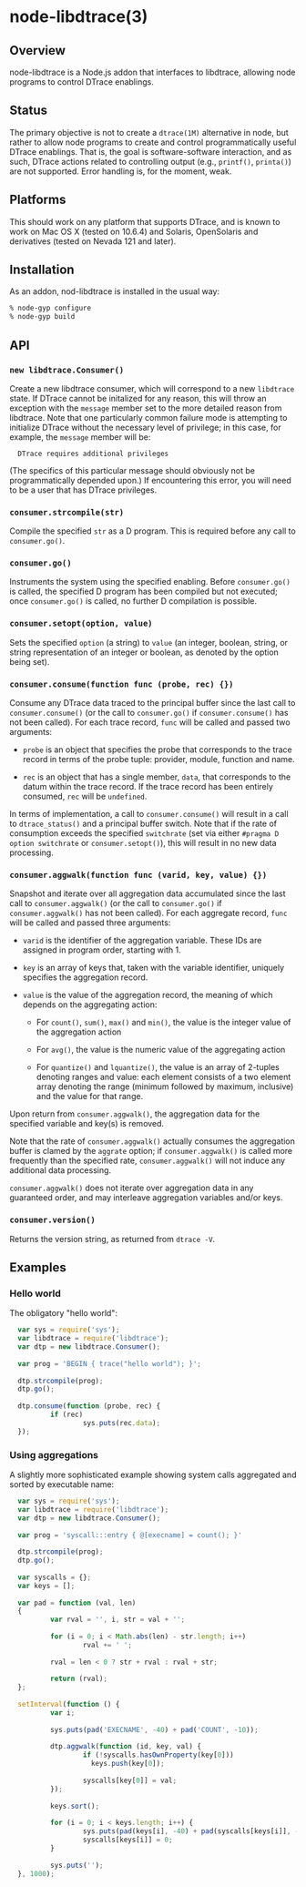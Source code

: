 
# node-libdtrace(3)

## Overview
node-libdtrace is a Node.js addon that interfaces to libdtrace, allowing
node programs to control DTrace enablings.

## Status
The primary objective is not to create a `dtrace(1M)` alternative in node, but
rather to allow node programs to create and control programmatically useful
DTrace enablings.  That is, the goal is software-software interaction, and as
such, DTrace actions related to controlling output (e.g., `printf()`,
`printa()`) are not supported.  Error handling is, for the moment, weak.

## Platforms
This should work on any platform that supports DTrace, and is known to work on
Mac OS X (tested on 10.6.4) and Solaris, OpenSolaris and derivatives (tested on
Nevada 121 and later).

## Installation
As an addon, nod-libdtrace is installed in the usual way:

```bash
% node-gyp configure
% node-gyp build
```

## API

### `new libdtrace.Consumer()`

Create a new libdtrace consumer, which will correspond to a new `libdtrace`
state.  If DTrace cannot be initalized for any reason, this will throw an
exception with the `message` member set to the more detailed reason from
libdtrace.  Note that one particularly common failure mode is attempting to
initialize DTrace without the necessary level of privilege; in this case, for
example, the `message` member will be:

      DTrace requires additional privileges

(The specifics of this particular message should obviously not be 
programmatically depended upon.)  If encountering this error, you will
need to be a user that has DTrace privileges.

### `consumer.strcompile(str)`

Compile the specified `str` as a D program.  This is required before
any call to `consumer.go()`.

### `consumer.go()`

Instruments the system using the specified enabling.  Before `consumer.go()`
is called, the specified D program has been compiled but not executed; once
`consumer.go()` is called, no further D compilation is possible.

### `consumer.setopt(option, value)`

Sets the specified `option` (a string) to `value` (an integer, boolean,
string, or string representation of an integer or boolean, as denoted by
the option being set).

### `consumer.consume(function func (probe, rec) {})`

Consume any DTrace data traced to the principal buffer since the last call to
`consumer.consume()` (or the call to `consumer.go()` if `consumer.consume()`
has not been called).  For each trace record, `func` will be called and
passed two arguments:

* `probe` is an object that specifies the probe that corresponds to the
   trace record in terms of the probe tuple: provider, module, function
   and name.

* `rec` is an object that has a single member, `data`, that corresponds to
   the datum within the trace record.  If the trace record has been entirely
   consumed, `rec` will be `undefined`.

In terms of implementation, a call to `consumer.consume()` will result in a
call to `dtrace_status()` and a principal buffer switch.  Note that if the
rate of consumption exceeds the specified `switchrate` (set via either
`#pragma D option switchrate` or `consumer.setopt()`), this will result in no
new data processing.

### `consumer.aggwalk(function func (varid, key, value) {})`

Snapshot and iterate over all aggregation data accumulated since the
last call to `consumer.aggwalk()` (or the call to `consumer.go()` if
`consumer.aggwalk()` has not been called).  For each aggregate record,
`func` will be called and passed three arguments:

* `varid` is the identifier of the aggregation variable.  These IDs are
  assigned in program order, starting with 1.

* `key` is an array of keys that, taken with the variable identifier,
  uniquely specifies the aggregation record.

* `value` is the value of the aggregation record, the meaning of which
  depends on the aggregating action:

  * For `count()`, `sum()`, `max()` and `min()`, the value is the
    integer value of the aggregation action

  * For `avg()`, the value is the numeric value of the aggregating action

  * For `quantize()` and `lquantize()`, the value is an array of 2-tuples
    denoting ranges and value:  each element consists of a two element array
    denoting the range (minimum followed by maximum, inclusive) and the
    value for that range.  

Upon return from `consumer.aggwalk()`, the aggregation data for the specified
variable and key(s) is removed.

Note that the rate of `consumer.aggwalk()` actually consumes the aggregation
buffer is clamed by the `aggrate` option; if `consumer.aggwalk()` is called
more frequently than the specified rate, `consumer.aggwalk()` will not
induce any additional data processing.

`consumer.aggwalk()` does not iterate over aggregation data in any guaranteed
order, and may interleave aggregation variables and/or keys.

### `consumer.version()`

Returns the version string, as returned from `dtrace -V`.

## Examples

### Hello world
The obligatory "hello world":

```js
  var sys = require('sys');
  var libdtrace = require('libdtrace');
  var dtp = new libdtrace.Consumer();
    
  var prog = 'BEGIN { trace("hello world"); }';
    
  dtp.strcompile(prog);
  dtp.go();
    
  dtp.consume(function (probe, rec) {
          if (rec)
                  sys.puts(rec.data);
  });
```

### Using aggregations
A slightly more sophisticated example showing system calls aggregated and
sorted by executable name:

```js
  var sys = require('sys');
  var libdtrace = require('libdtrace');
  var dtp = new libdtrace.Consumer();
  
  var prog = 'syscall:::entry { @[execname] = count(); }'
  
  dtp.strcompile(prog);
  dtp.go();
  
  var syscalls = {};
  var keys = [];
  
  var pad = function (val, len)
  {
          var rval = '', i, str = val + '';
  
          for (i = 0; i < Math.abs(len) - str.length; i++)
                  rval += ' ';
  
          rval = len < 0 ? str + rval : rval + str;
  
          return (rval);
  };
  
  setInterval(function () {
          var i;
  
          sys.puts(pad('EXECNAME', -40) + pad('COUNT', -10));
  
          dtp.aggwalk(function (id, key, val) {
                  if (!syscalls.hasOwnProperty(key[0]))
                  	keys.push(key[0]);
  
                  syscalls[key[0]] = val;
          });
  
          keys.sort();
  
          for (i = 0; i < keys.length; i++) {
                  sys.puts(pad(keys[i], -40) + pad(syscalls[keys[i]], -10));
                  syscalls[keys[i]] = 0;
          }
  
          sys.puts('');
  }, 1000);
```

